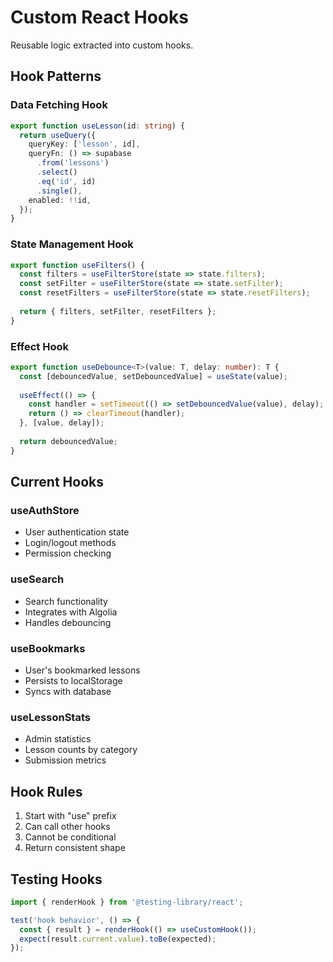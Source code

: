 # Custom React Hooks

Reusable logic extracted into custom hooks.

## Hook Patterns

### Data Fetching Hook
```typescript
export function useLesson(id: string) {
  return useQuery({
    queryKey: ['lesson', id],
    queryFn: () => supabase
      .from('lessons')
      .select()
      .eq('id', id)
      .single(),
    enabled: !!id,
  });
}
```

### State Management Hook
```typescript
export function useFilters() {
  const filters = useFilterStore(state => state.filters);
  const setFilter = useFilterStore(state => state.setFilter);
  const resetFilters = useFilterStore(state => state.resetFilters);
  
  return { filters, setFilter, resetFilters };
}
```

### Effect Hook
```typescript
export function useDebounce<T>(value: T, delay: number): T {
  const [debouncedValue, setDebouncedValue] = useState(value);
  
  useEffect(() => {
    const handler = setTimeout(() => setDebouncedValue(value), delay);
    return () => clearTimeout(handler);
  }, [value, delay]);
  
  return debouncedValue;
}
```

## Current Hooks

### useAuthStore
- User authentication state
- Login/logout methods
- Permission checking

### useSearch
- Search functionality
- Integrates with Algolia
- Handles debouncing

### useBookmarks
- User's bookmarked lessons
- Persists to localStorage
- Syncs with database

### useLessonStats
- Admin statistics
- Lesson counts by category
- Submission metrics

## Hook Rules
1. Start with "use" prefix
2. Can call other hooks
3. Cannot be conditional
4. Return consistent shape

## Testing Hooks
```typescript
import { renderHook } from '@testing-library/react';

test('hook behavior', () => {
  const { result } = renderHook(() => useCustomHook());
  expect(result.current.value).toBe(expected);
});
```